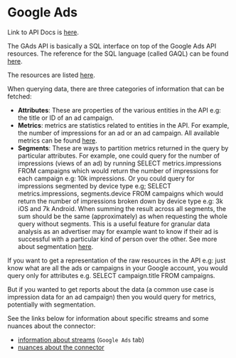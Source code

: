 # Google Ads

Link to API Docs is [here](https://developers.google.com/google-ads/api/docs/start). 

The GAds API is basically a SQL interface on top of the Google Ads API resources. The reference for the SQL language (called GAQL) can be found [here](https://developers.google.com/google-ads/api/docs/query/overview).

The resources are listed [here](https://developers.google.com/google-ads/api/reference/rpc/v8/overview).

When querying data, there are three categories of information that can be fetched: 

- **Attributes**: These are properties of the various entities in the API e.g: the title or ID of an ad campaign. 
- **Metrics**: metrics are statistics related to entities in the API. For example, the number of impressions for an ad or an ad campaign. All available metrics can be found [here](https://developers.google.com/google-ads/api/fields/v15/metrics).
- **Segments**: These are ways to partition metrics returned in the query by particular attributes. For example, one could query for the number of impressions (views of an ad) by running SELECT 
metrics.impressions FROM campaigns which would return the number of impressions for each campaign e.g: 10k impressions. Or you could query for impressions segmented by device type e.g; SELECT 
metrics.impressions, segments.device FROM campaigns which would return the number of impressions broken down by device type e.g: 3k iOS and 7k Android. When summing the result across all segments, 
the sum should be the same (approximately) as when requesting the whole query without segments. This is a useful feature for granular data analysis as an advertiser may for example want to know if 
their ad is successful with a particular kind of person over the other. See more about segmentation [here](https://developers.google.com/google-ads/api/docs/concepts/retrieving-objects).

If you want to get a representation of the raw resources in the API e.g: just know what are all the ads or campaigns in your Google account, you would query only for attributes e.g. SELECT campaign.title FROM campaigns. 

But if you wanted to get reports about the data (a common use case is impression data for an ad campaign) then you would query for metrics, potentially with segmentation.

See the links below for information about specific streams and some nuances about the connector:
- [information about streams](https://docs.google.com/spreadsheets/d/1s-MAwI5d3eBlBOD8II_sZM7pw5FmZtAJsx1KJjVRFNU/edit#gid=1796337932) (`Google Ads` tab)
- [nuances about the connector](https://docs.airbyte.io/integrations/sources/google-ads)